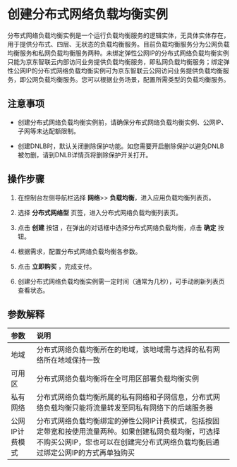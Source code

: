 # 创建分布式网络负载均衡实例
分布式网络负载均衡实例是一个运行负载均衡服务的逻辑实体，无具体实体存在，用于提供分布式、四层、无状态的负载均衡服务。目前负载均衡服务分为公网负载均衡服务和私网负载均衡服务两种。未绑定弹性公网IP的分布式网络负载均衡实例只能为京东智联云内部访问业务提供负载均衡服务，即私网负载均衡服务；绑定弹性公网IP的分布式网络负载均衡实例可为京东智联云公网访问业务提供负载均衡服务，即公网负载均衡服务。您可以根据业务场景，配置所需类型的负载均衡服务。

## 注意事项
 * 创建分布式网络负载均衡实例前，请确保分布式网络负载均衡实例、公网IP、子网等未达配额限制。

 *  创建DNLB时，默认关闭删除保护功能。如您需要开启删除保护以避免DNLB被勿删，请到DNLB详情页将删除保护开关打开。

## 操作步骤
 1. 在控制台左侧导航栏选择 **网络**>> **负载均衡**，进入应用负载均衡列表页。

 2. 选择 **分布式网络型** 页签，进入分布式网络负载均衡列表页。

 3. 点击 **创建** 按钮 ，在弹出的对话框中选择分布式网络负载均衡，点击 **确定** 按钮。

 4. 根据需求，配置分布式网络负载均衡各参数。

 5. 点击 **立即购买** ，完成支付。

 6. 创建分布式网络负载均衡实例需一定时间（通常为几秒），可手动刷新列表页查看状态。

## 参数解释
| 参数	| 说明	|
| :- | :- |
|地域	|分布式网络负载均衡所在的地域，该地域需与选择的私有网络所在地域保持一致	|
|可用区	|分布式网络负载均衡将在全可用区部署负载均衡实例	|
|私有网络	|分布式网络负载均衡所属的私有网络和子网信息，分布式网络负载均衡只能将流量转发至同私有网络下的后端服务器	|
|公网IP计费模式|分布式网络负载均衡绑定的弹性公网IP计费模式，包括按固定带宽和按使用流量两种。如果创建私网负载均衡，可选择不购买公网IP，您也可以在创建完分布式网络负载均衡后通过绑定公网IP的方式再单独购买|
